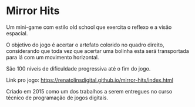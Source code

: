 # Mirror Hits

Um mini-game com estilo old school que exercita o reflexo e a visão espacial.

O objetivo do jogo é acertar o artefato colorido no quadro direito, considerando que toda vez que acertar uma bolinha esta será transportada para lá com um movimento horizontal.

São 100 níveis de dificuldade progressiva até o fim do jogo.

Link pro jogo: https://renatolinsdigital.github.io/mirror-hits/index.html

Criado em 2015 como um dos trabalhos a serem entregues no curso técnico de programação de jogos digitais.
